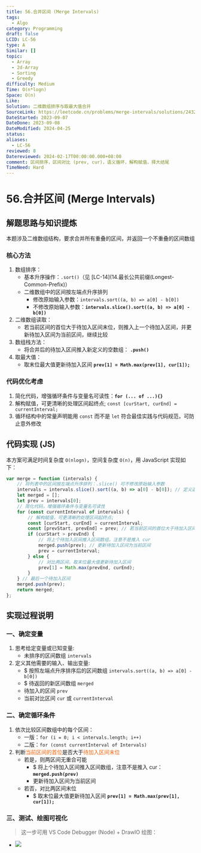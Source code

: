 ```yaml
---
title: 56.合并区间 (Merge Intervals)
tags:
  - Algo
category: Programming
draft: false
LCID: LC-56
type: A
Similar: []
topic:
  - Array
  - 2d-Array
  - Sorting
  - Greedy
difficulty: Medium
Time: O(n*logn)
Space: O(n)
Like: 
Solution: 二维数组排序与取最大值合并
SourceLink: https://leetcode.cn/problems/merge-intervals/solutions/2432645/lc-56-he-bing-qu-jian-tu-wen-xiang-jie-e-uv85/
DateStarted: 2023-09-07
DateDone: 2023-09-08
DateModified: 2024-04-25
status: 
aliases:
  - LC-56
reviewed: 8
Datereviewed: 2024-02-17T00:00:00.000+08:00
comment: 区间排序，区间对比 (prev, cur)，语义循环，解构赋值，择大结尾
TimeNeed: Hard
---
```


# 56.合并区间 (Merge Intervals)

## 解题思路与知识提炼

本题涉及二维数组结构，要求合并所有重叠的区间，并返回一个不重叠的区间数组

### 核心方法

1. 数组排序：
   - 基本升序操作：`.sort()`（见 [LC-14](14.最长公共前缀(Longest-Common-Prefix)）
   - 二维数组中的区间按左端点升序排列
     - 修改原始输入参数：`intervals.sort((a, b) => a[0] - b[0])`
     - 不修改原始输入参数：**`intervals.slice().sort((a, b) => a[0] - b[0])`**
2. 二维数组读取：
   - 若当前区间的首位大于待加入区间末位，则推入上一个待加入区间，并更新待加入区间为当前区间，继续比较
3. 数组栈方法：
   - 将合并后的待加入区间推入新定义的空数组： **`.push()`**
4. 取最大值：
   - 取末位最大值更新待加入区间 **`prev[1] = Math.max(prev[1], cur[1]);`**

### 代码优化考虑

1. 简化代码，增强循环条件与变量名可读性：**`for (... of ...){}`**
2. 解构赋值，可更清晰的处理区间起终点; `const [curStart, curEnd] = currentInterval;`
3. 循环结构中的常量声明能用 `const` 而不是 `let` 符合最佳实践与代码规范，可防止意外修改

## 代码实现 (JS)

本方案可满足时间复杂度 `O(nlogn)`，空间复杂度 `O(n)`，用 JavaScript 实现如下：

<!--SR:!2023-09-13,3,250!2023-09-13,3,250!2023-09-13,3,250-->

```js
var merge = function (intervals) {
	// 将列表中的区间按左端点升序排列：.slice() 可不修改原始输入参数
	intervals = intervals.slice().sort((a, b) => a[0] - b[0]); // 定义返回的新区间数组，及待加入的区间
	let merged = [];
	let prev = intervals[0];
	// 简化代码，增强循环条件与变量名可读性
	for (const currentInterval of intervals) {
		// 解构赋值，可更清晰的处理区间起终点;
		const [curStart, curEnd] = currentInterval;
		const [prevStart, prevEnd] = prev; // 若当前区间的首位大于待加入区间的末位，则两区间无重合可能
		if (curStart > prevEnd) {
			// 将上个待加入区间推入区间数组，注意不是推入 cur
			merged.push(prev); // 更新待加入区间为当前区间
			prev = currentInterval;
		} else {
			// 对比两区间，取末位最大值更新待加入区间
			prev[1] = Math.max(prevEnd, curEnd);
		}
	} // 最后一个待加入区间
	merged.push(prev);
	return merged;
};
```

## 实现过程说明

### 一、确定变量

1. 思考给定变量或已知变量:
   - 未排序的区间数组 `intervals`
2. 定义其他需要的输入、输出变量:
   - $ 按照左端点升序排序后的区间数组 `intervals.sort((a, b) => a[0] - b[0])`
   - $ 待返回的新区间数组 `merged`
   - 待加入的区间 `prev`
   - 当前对比区间 `cur` 或 `currentInterval`

### 二、确定循环条件

1. 依次比较区间数组中的每个区间：
   - 一版：`for (i = 0; i < intervals.length; i++)`
   - 二版：`for (const currentInterval of Intervals)`
2. 判断<font color=#F36208>当前区间的首位</font>是否大于<font color=#F36208>待加入区间末位</font>
   - 若是，则两区间无重合可能
     - $ 将上个待加入区间推入区间数组，注意不是推入 cur：**`merged.push(prev)`**
     - 更新待加入区间为当前区间
   - 若否，对比两区间末位
     - $ 取末位最大值更新待加入区间 **`prev[1] = Math.max(prev[1], cur[1]);`**

### 三、测试、绘图可视化

> 这一步可用 VS Code Debugger (Node) + DrawIO 绘图：

- ![](https://cdn.jsdelivr.net/gh/jenniferwonder/bimg/programming/LC-G-56.svg)
<!--SR:!2023-09-13,3,250!2023-09-13,3,250-->
